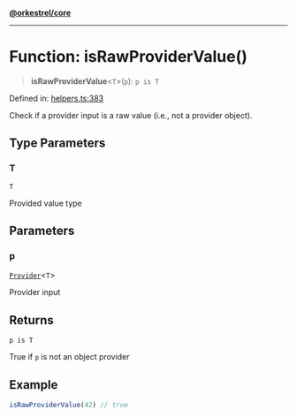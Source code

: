 [**@orkestrel/core**](../index.md)

***

# Function: isRawProviderValue()

> **isRawProviderValue**\<`T`\>(`p`): `p is T`

Defined in: [helpers.ts:383](https://github.com/orkestrel/core/blob/cbe5b2d7b027ca6f0f1301ef32750afb69b4764b/src/helpers.ts#L383)

Check if a provider input is a raw value (i.e., not a provider object).

## Type Parameters

### T

`T`

Provided value type

## Parameters

### p

[`Provider`](../type-aliases/Provider.md)\<`T`\>

Provider input

## Returns

`p is T`

True if `p` is not an object provider

## Example

```ts
isRawProviderValue(42) // true
```
